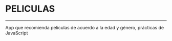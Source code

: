 # PELICULAS
---
App que recomienda peliculas de acuerdo a la edad y género, prácticas de JavaScript
